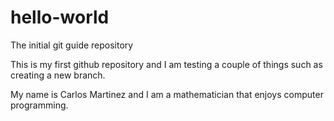 # hello-world
The initial git guide repository

This is my first github repository and I am testing a couple of things such as creating a new branch. 

My name is Carlos Martinez and I am a mathematician that enjoys computer programming. 
